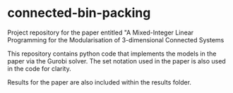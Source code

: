 # connected-bin-packing
Project repository for the paper entitled "A Mixed-Integer Linear Programming for the Modularisation of 3-dimensional Connected Systems

This repository contains python code that implements the models in the paper via the Gurobi solver. The set notation used in the paper is also used in the code for clarity. 

Results for the paper are also included within the results folder.
